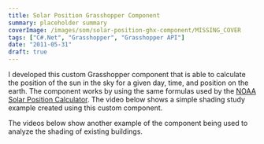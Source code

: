 ```yaml
---
title: Solar Position Grasshopper Component
summary: placeholder summary
coverImage: /images/som/solar-position-ghx-component/MISSING_COVER
tags: ["C#.Net", "Grasshopper", "Grasshopper API"]
date: "2011-05-31"
draft: true
---
```


I developed this custom Grasshopper component that is able to calculate the position of the sun in the sky for a given day, time, and position on the earth. The component works by using the same formulas used by the [NOAA Solar Position Calculator](http://www.esrl.noaa.gov/gmd/grad/solcalc/azel.html). The video below shows a simple shading study example created using this custom component.

The videos below show another example of the component being used to analyze the shading of existing buildings.
